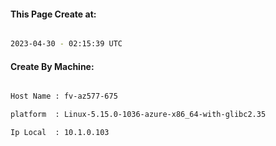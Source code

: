 
   
#### This Page Create at:

```bash

2023-04-30 - 02:15:39 UTC

```

#### Create By Machine:

```bash

Host Name : fv-az577-675

platform  : Linux-5.15.0-1036-azure-x86_64-with-glibc2.35

Ip Local  : 10.1.0.103

```

